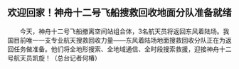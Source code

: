## 欢迎回家！神舟十二号飞船搜救回收地面分队准备就绪
　　今天，神舟十二号飞船撤离空间站组合体，3名航天员将返回东风着陆场。我国目前唯一一支专业航天搜救回收力量——东风着陆场地面搜救回收分队正在为返回任务做准备。他们将全地形搜索、全地域通信、全时段搜索救援，迎接神舟十二号航天员凯旋！（总台记者何椿）

